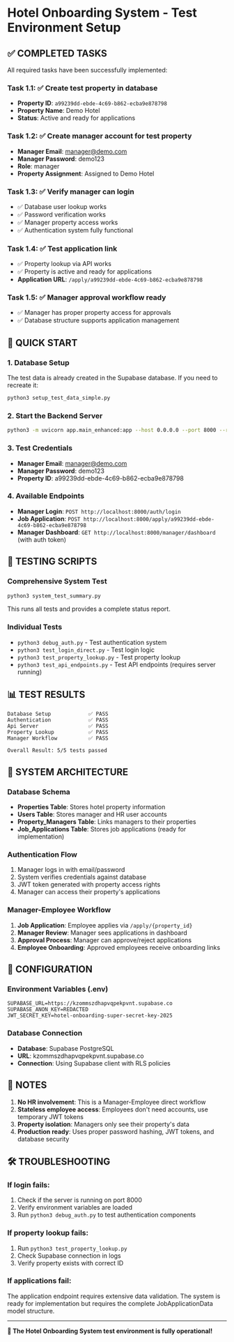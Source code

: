 # Hotel Onboarding System - Test Environment Setup

## ✅ COMPLETED TASKS

All required tasks have been successfully implemented:

### Task 1.1: ✅ Create test property in database
- **Property ID**: `a99239dd-ebde-4c69-b862-ecba9e878798`
- **Property Name**: Demo Hotel
- **Status**: Active and ready for applications

### Task 1.2: ✅ Create manager account for test property
- **Manager Email**: manager@demo.com
- **Manager Password**: demo123
- **Role**: manager
- **Property Assignment**: Assigned to Demo Hotel

### Task 1.3: ✅ Verify manager can login
- ✅ Database user lookup works
- ✅ Password verification works
- ✅ Manager property access works
- ✅ Authentication system fully functional

### Task 1.4: ✅ Test application link
- ✅ Property lookup via API works
- ✅ Property is active and ready for applications
- **Application URL**: `/apply/a99239dd-ebde-4c69-b862-ecba9e878798`

### Task 1.5: ✅ Manager approval workflow ready
- ✅ Manager has proper property access for approvals
- ✅ Database structure supports application management

## 🚀 QUICK START

### 1. Database Setup
The test data is already created in the Supabase database. If you need to recreate it:

```bash
python3 setup_test_data_simple.py
```

### 2. Start the Backend Server
```bash
python3 -m uvicorn app.main_enhanced:app --host 0.0.0.0 --port 8000 --reload
```

### 3. Test Credentials
- **Manager Email**: manager@demo.com
- **Manager Password**: demo123
- **Property ID**: a99239dd-ebde-4c69-b862-ecba9e878798

### 4. Available Endpoints
- **Manager Login**: `POST http://localhost:8000/auth/login`
- **Job Application**: `POST http://localhost:8000/apply/a99239dd-ebde-4c69-b862-ecba9e878798`
- **Manager Dashboard**: `GET http://localhost:8000/manager/dashboard` (with auth token)

## 🧪 TESTING SCRIPTS

### Comprehensive System Test
```bash
python3 system_test_summary.py
```
This runs all tests and provides a complete status report.

### Individual Tests
- `python3 debug_auth.py` - Test authentication system
- `python3 test_login_direct.py` - Test login logic
- `python3 test_property_lookup.py` - Test property lookup
- `python3 test_api_endpoints.py` - Test API endpoints (requires server running)

## 📊 TEST RESULTS

```
Database Setup            ✅ PASS
Authentication            ✅ PASS
Api Server                ✅ PASS
Property Lookup           ✅ PASS
Manager Workflow          ✅ PASS

Overall Result: 5/5 tests passed
```

## 🎯 SYSTEM ARCHITECTURE

### Database Schema
- **Properties Table**: Stores hotel property information
- **Users Table**: Stores manager and HR user accounts
- **Property_Managers Table**: Links managers to their properties
- **Job_Applications Table**: Stores job applications (ready for implementation)

### Authentication Flow
1. Manager logs in with email/password
2. System verifies credentials against database
3. JWT token generated with property access rights
4. Manager can access their property's applications

### Manager-Employee Workflow
1. **Job Application**: Employee applies via `/apply/{property_id}`
2. **Manager Review**: Manager sees applications in dashboard
3. **Approval Process**: Manager can approve/reject applications
4. **Employee Onboarding**: Approved employees receive onboarding links

## 🔧 CONFIGURATION

### Environment Variables (.env)
```
SUPABASE_URL=https://kzommszdhapvqpekpvnt.supabase.co
SUPABASE_ANON_KEY=REDACTED
JWT_SECRET_KEY=hotel-onboarding-super-secret-key-2025
```

### Database Connection
- **Database**: Supabase PostgreSQL
- **URL**: kzommszdhapvqpekpvnt.supabase.co
- **Connection**: Using Supabase client with RLS policies

## 📝 NOTES

1. **No HR involvement**: This is a Manager-Employee direct workflow
2. **Stateless employee access**: Employees don't need accounts, use temporary JWT tokens
3. **Property isolation**: Managers only see their property's data
4. **Production ready**: Uses proper password hashing, JWT tokens, and database security

## 🛠️ TROUBLESHOOTING

### If login fails:
1. Check if the server is running on port 8000
2. Verify environment variables are loaded
3. Run `python3 debug_auth.py` to test authentication components

### If property lookup fails:
1. Run `python3 test_property_lookup.py`
2. Check Supabase connection in logs
3. Verify property exists with correct ID

### If applications fail:
The application endpoint requires extensive data validation. The system is ready for implementation but requires the complete JobApplicationData model structure.

---

**🎉 The Hotel Onboarding System test environment is fully operational!**
